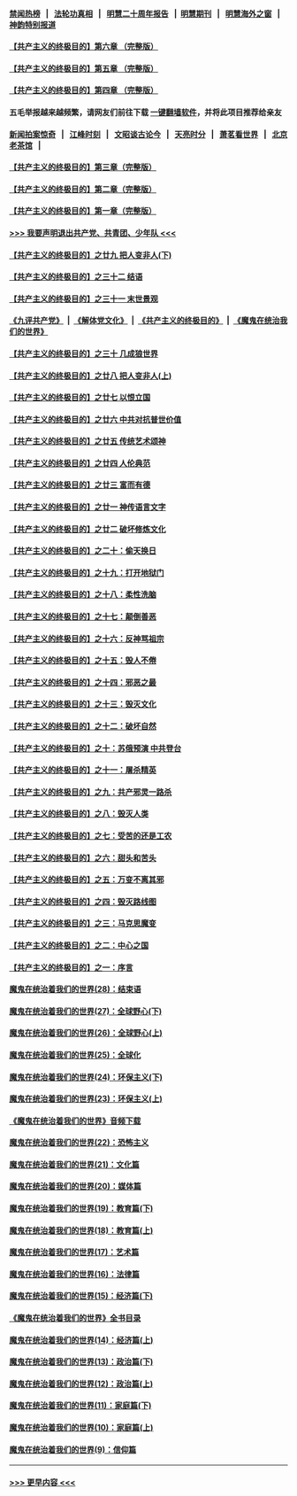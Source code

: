 #### [禁闻热榜](热点新闻.md?=0)  &nbsp;&nbsp;|&nbsp;&nbsp; [法轮功真相](https://github.com/gfw-breaker/truth/blob/master/README.md?=0) &nbsp;&nbsp;|&nbsp;&nbsp; [明慧二十周年报告](https://github.com/gfw-breaker/mh-reports/blob/master/README.md?=0) &nbsp;&nbsp;|&nbsp;&nbsp;[明慧期刊](https://github.com/gfw-breaker/mh-qikan) &nbsp;&nbsp;|&nbsp;&nbsp; [明慧海外之窗](https://github.com/gfw-breaker/mh-news/blob/master/README.md?=0) &nbsp;&nbsp;|&nbsp;&nbsp; [神韵特别报道](https://github.com/gfw-breaker/mh-news/blob/master/shenyun.md?=0)
#### [【共产主义的终极目的】第六章 （完整版）](../pages/nsc422/n11428913.md?t=03020702) 
#### [【共产主义的终极目的】第五章 （完整版）](../pages/nsc422/n11428912.md?t=03020702) 
#### [【共产主义的终极目的】第四章 （完整版）](../pages/nsc422/n11428907.md?t=03020702) 
#### 五毛举报越来越频繁，请网友们前往下载 [一键翻墙软件](https://github.com/gfw-breaker/ssr-accounts)，并将此项目推荐给亲友
#### [新闻拍案惊奇](https://github.com/gfw-breaker/banned-news/blob/master/pages/link4.md) &nbsp;&nbsp;|&nbsp;&nbsp; [江峰时刻](https://github.com/gfw-breaker/banned-news/blob/master/pages/link4.md) &nbsp;&nbsp;|&nbsp;&nbsp; [文昭谈古论今](https://github.com/gfw-breaker/banned-news/blob/master/pages/link4.md) &nbsp;&nbsp;|&nbsp;&nbsp; [天亮时分](https://github.com/gfw-breaker/banned-news/blob/master/pages/link4.md) &nbsp;&nbsp;|&nbsp;&nbsp; [萧茗看世界](https://github.com/gfw-breaker/banned-news/blob/master/pages/link4.md) &nbsp;&nbsp;|&nbsp;&nbsp; [北京老茶馆](https://github.com/gfw-breaker/banned-news/blob/master/pages/link4.md) &nbsp;&nbsp;|&nbsp;&nbsp; 
#### [【共产主义的终极目的】第三章（完整版）](../pages/nsc422/n11428848.md?t=03020702) 
#### [【共产主义的终极目的】第二章（完整版）](../pages/nsc422/n11428831.md?t=03020702) 
#### [【共产主义的终极目的】第一章（完整版）](../pages/nsc422/n11417651.md?t=03020702) 
#### [>>> 我要声明退出共产党、共青团、少年队 <<<](https://github.com/begood0513/goodnews/blob/master/quit/letter.md) 
#### [【共产主义的终极目的】之廿九 把人变非人(下)](../pages/nsc422/n11344140.md?t=03020702) 
#### [【共产主义的终极目的】之三十二 结语](../pages/nsc422/n11360535.md?t=03020702) 
#### [【共产主义的终极目的】之三十一 末世景观](../pages/nsc422/n11351129.md?t=03020702) 
#### [《九评共产党》](https://github.com/begood0513/9ping.md/blob/master/README.md) &nbsp;|&nbsp; [《解体党文化》](../../../../jtdwh.md/blob/master/README.md)  &nbsp;|&nbsp; [《共产主义的终极目的》](../../../../gczydzjmd.md/blob/master/README.md) &nbsp;|&nbsp; [《魔鬼在统治我们的世界》](../../../../mgztzwmdsj.md/blob/master/README.md) 
#### [【共产主义的终极目的】之三十 几成狼世界](../pages/nsc422/n11348280.md?t=03020702) 
#### [【共产主义的终极目的】之廿八 把人变非人(上)](../pages/nsc422/n11340492.md?t=03020702) 
#### [【共产主义的终极目的】之廿七 以恨立国](../pages/nsc422/n11336944.md?t=03020702) 
#### [【共产主义的终极目的】之廿六 中共对抗普世价值](../pages/nsc422/n11324785.md?t=03020702) 
#### [【共产主义的终极目的】之廿五 传统艺术颂神](../pages/nsc422/n11296396.md?t=03020702) 
#### [【共产主义的终极目的】之廿四 人伦典范](../pages/nsc422/n11296397.md?t=03020702) 
#### [【共产主义的终极目的】之廿三 富而有德](../pages/nsc422/n11283598.md?t=03020702) 
#### [【共产主义的终极目的】之廿一 神传语言文字](../pages/nsc422/n11263265.md?t=03020702) 
#### [【共产主义的终极目的】之廿二 破坏修炼文化](../pages/nsc422/n11245728.md?t=03020702) 
#### [【共产主义的终极目的】之二十：偷天换日](../pages/nsc422/n11238846.md?t=03020702) 
#### [【共产主义的终极目的】之十九：打开地狱门](../pages/nsc422/n11206376.md?t=03020702) 
#### [【共产主义的终极目的】之十八：柔性洗脑](../pages/nsc422/n11199994.md?t=03020702) 
#### [【共产主义的终极目的】之十七：颠倒善恶](../pages/nsc422/n11179782.md?t=03020702) 
#### [【共产主义的终极目的】之十六：反神骂祖宗](../pages/nsc422/n11166798.md?t=03020702) 
#### [【共产主义的终极目的】之十五：毁人不倦](../pages/nsc422/n11166792.md?t=03020702) 
#### [【共产主义的终极目的】之十四：邪恶之最](../pages/nsc422/n11150249.md?t=03020702) 
#### [【共产主义的终极目的】之十三：毁灭文化](../pages/nsc422/n11135227.md?t=03020702) 
#### [【共产主义的终极目的】之十二：破坏自然](../pages/nsc422/n11135214.md?t=03020702) 
#### [【共产主义的终极目的】之十：苏俄预演 中共登台](../pages/nsc422/n11118424.md?t=03020702) 
#### [【共产主义的终极目的】之十一：屠杀精英](../pages/nsc422/n11118442.md?t=03020702) 
#### [【共产主义的终极目的】之九：共产邪灵一路杀](../pages/nsc422/n11114139.md?t=03020702) 
#### [【共产主义的终极目的】之八：毁灭人类](../pages/nsc422/n11108503.md?t=03020702) 
#### [【共产主义的终极目的】之七：受苦的还是工农](../pages/nsc422/n11101809.md?t=03020702) 
#### [【共产主义的终极目的】之六：甜头和苦头](../pages/nsc422/n11096971.md?t=03020702) 
#### [【共产主义的终极目的】之五：万变不离其邪](../pages/nsc422/n11091285.md?t=03020702) 
#### [【共产主义的终极目的】之四：毁灭路线图](../pages/nsc422/n11086284.md?t=03020702) 
#### [【共产主义的终极目的】之三：马克思魔变](../pages/nsc422/n11061941.md?t=03020702) 
#### [【共产主义的终极目的】之二：中心之国](../pages/nsc422/n11047728.md?t=03020702) 
#### [【共产主义的终极目的】之一：序言](../pages/nsc422/n11086077.md?t=03020702) 
#### [魔鬼在统治着我们的世界(28)：结束语](../pages/nsc422/n10936246.md?t=03020702) 
#### [魔鬼在统治着我们的世界(27)：全球野心(下)](../pages/nsc422/n10928319.md?t=03020702) 
#### [魔鬼在统治着我们的世界(26)：全球野心(上)](../pages/nsc422/n10900318.md?t=03020702) 
#### [魔鬼在统治着我们的世界(25)：全球化](../pages/nsc422/n10788205.md?t=03020702) 
#### [魔鬼在统治着我们的世界(24)：环保主义(下)](../pages/nsc422/n10695307.md?t=03020702) 
#### [魔鬼在统治着我们的世界(23)：环保主义(上)](../pages/nsc422/n10688613.md?t=03020702) 
#### [《魔鬼在统治着我们的世界》音频下载](../pages/nsc422/n10635553.md?t=03020702) 
#### [魔鬼在统治着我们的世界(22)：恐怖主义](../pages/nsc422/n10614727.md?t=03020702) 
#### [魔鬼在统治着我们的世界(21)：文化篇](../pages/nsc422/n10597706.md?t=03020702) 
#### [魔鬼在统治着我们的世界(20)：媒体篇](../pages/nsc422/n10586579.md?t=03020702) 
#### [魔鬼在统治着我们的世界(19)：教育篇(下)](../pages/nsc422/n10564808.md?t=03020702) 
#### [魔鬼在统治着我们的世界(18)：教育篇(上)](../pages/nsc422/n10526970.md?t=03020702) 
#### [魔鬼在统治着我们的世界(17)：艺术篇](../pages/nsc422/n10499093.md?t=03020702) 
#### [魔鬼在统治着我们的世界(16)：法律篇](../pages/nsc422/n10485969.md?t=03020702) 
#### [魔鬼在统治着我们的世界(15)：经济篇(下)](../pages/nsc422/n10469975.md?t=03020702) 
#### [《魔鬼在统治着我们的世界》全书目录](../pages/nsc422/n10464261.md?t=03020702) 
#### [魔鬼在统治着我们的世界(14)：经济篇(上)](../pages/nsc422/n10457370.md?t=03020702) 
#### [魔鬼在统治着我们的世界(13)：政治篇(下)](../pages/nsc422/n10448270.md?t=03020702) 
#### [魔鬼在统治着我们的世界(12)：政治篇(上)](../pages/nsc422/n10444576.md?t=03020702) 
#### [魔鬼在统治着我们的世界(11)：家庭篇(下)](../pages/nsc422/n10440961.md?t=03020702) 
#### [魔鬼在统治着我们的世界(10)：家庭篇(上)](../pages/nsc422/n10435448.md?t=03020702) 
#### [魔鬼在统治着我们的世界(9)：信仰篇](../pages/nsc422/n10432159.md?t=03020702) 

----
#### [ >>> 更早内容 <<< ](../indexes/nsc422-earlier.md)
